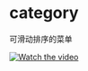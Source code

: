 # category
可滑动排序的菜单

[![Watch the video](http://rapperworkfile.qiniudn.com/WechatIMG120.jpeg)](http://rapperworkfile.qiniudn.com/WeChatSight118.mp4)
